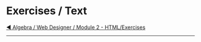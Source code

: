# Exercises / Text

[:arrow_backward: Algebra / Web Designer / Module 2 - HTML/Exercises](../README.md)

---
